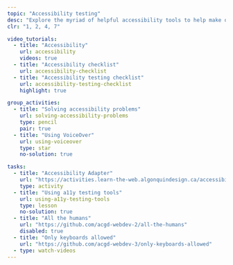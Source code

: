 ```yaml
---
topic: "Accessibility testing"
desc: "Explore the myriad of helpful accessibility tools to help make our websites truly humanist."
clr: "1, 2, 4, 7"

video_tutorials:
  - title: "Accessibility"
    url: accessibility
    videos: true
  - title: "Accessibility checklist"
    url: accessibility-checklist
  - title: "Accessibility testing checklist"
    url: accessibility-testing-checklist
    highlight: true

group_activities:
  - title: "Solving accessibility problems"
    url: solving-accessibility-problems
    type: pencil
    pair: true
  - title: "Using VoiceOver"
    url: using-voiceover
    type: star
    no-solution: true

tasks:
  - title: "Accessibility Adapter"
    url: "https://activities.learn-the-web.algonquindesign.ca/accessibility-adapter/"
    type: activity
  - title: "Using a11y testing tools"
    url: using-a11y-testing-tools
    type: lesson
    no-solution: true
  - title: "All the humans"
    url: "https://github.com/acgd-webdev-2/all-the-humans"
    disabled: true
  - title: "Only keyboards allowed"
    url: "https://github.com/acgd-webdev-3/only-keyboards-allowed"
  - type: watch-videos
---
```

